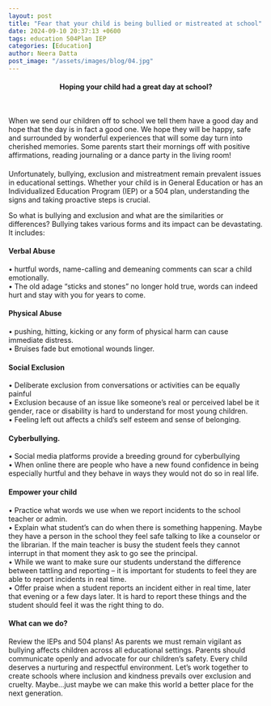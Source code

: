 ```yaml
---
layout: post
title: "Fear that your child is being bullied or mistreated at school"
date: 2024-09-10 20:37:13 +0600
tags: education 504Plan IEP
categories: [Education]
author: Neera Datta
post_image: "/assets/images/blog/04.jpg"
---
```


<h4><center>Hoping your child had a great day at school?</center></h4>
<br>
<p>When we send our children off to school we tell them have a good day and hope that the day is in fact a good one. We hope they will be happy, safe and surrounded by wonderful experiences that will some day turn into cherished memories. Some parents start their mornings off with positive affirmations, reading journaling or a dance party in the living room! </p>
<h4></h4>
<p>Unfortunately, bullying, exclusion and mistreatment remain prevalent issues in educational settings. Whether your child is in General Education or has an Individualized Education Program (IEP) or a 504 plan, understanding the signs and taking proactive steps is crucial.</p>
<p>So what is bullying and exclusion and what are the similarities or differences? Bullying takes various forms and its impact can be devastating. It includes:</p>
<h4>Verbal Abuse </h4>
<p>
•	hurtful words, name-calling and demeaning comments can scar a child emotionally.
<br>
•	The old adage “sticks and stones” no longer hold true, words can indeed hurt and stay with you for years to come. 
</p>
<h4></h4>
<h4>Physical Abuse</h4>
<p>
•	pushing, hitting, kicking or any form of physical harm can cause immediate distress. 
<br>
•	Bruises fade but emotional wounds linger. 
</p>
<h4></h4>
<h4>Social Exclusion</h4>
<p>
•	Deliberate exclusion from conversations or activities can be equally painful
<br>
•	Exclusion because of an issue like someone’s real or perceived label be it gender, race or disability is hard to understand for most young children. 
<br>
•	Feeling left out affects a child’s self esteem and sense of belonging. 
</p>
<h4>Cyberbullying. </h4>
<p>
•	Social media platforms provide a breeding ground for cyberbullying
<br>
•	When online there are people who have a new found confidence in being especially hurtful and they behave in ways they would not do so in real life.
</p>
<h4>Empower your child</h4>
<p>
•	Practice what words we use when we report incidents to the school teacher or admin. 
<br>
•	Explain what student’s can do when there is something happening. Maybe they have a person in the school they feel safe talking to like a counselor or the librarian. If the main teacher is busy the student feels they cannot interrupt in that moment they ask to go see the principal. 
<br>
•	While we want to make sure our students understand the difference between tattling and reporting – it is important for students to feel they are able to report incidents in real time. 
<br>
•	Offer praise when a student reports an incident either in real time, later that evening or a few days later. It is hard to report these things and the student should feel it was the right thing to do. 
</p>
<h4>What can we do?</h4>
<p>Review the IEPs and 504 plans! As parents we must remain vigilant as bullying affects children across all educational settings. Parents should communicate openly and advocate for our children’s safety. Every child deserves a nurturing and respectful environment. Let’s work together to create schools where inclusion and kindness prevails over exclusion and cruelty. Maybe…just maybe we can make this world a better place for the next generation. </p>